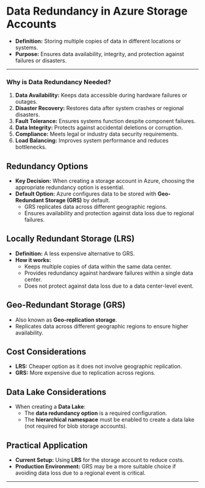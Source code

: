 
# Data Redundancy in Azure Storage Accounts
- **Definition:** Storing multiple copies of data in different locations or systems.  
- **Purpose:** Ensures data availability, integrity, and protection against failures or disasters.  

---

### Why is Data Redundancy Needed?  
1. **Data Availability:** Keeps data accessible during hardware failures or outages.  
2. **Disaster Recovery:** Restores data after system crashes or regional disasters.  
3. **Fault Tolerance:** Ensures systems function despite component failures.  
4. **Data Integrity:** Protects against accidental deletions or corruption.  
5. **Compliance:** Meets legal or industry data security requirements.  
6. **Load Balancing:** Improves system performance and reduces bottlenecks.  

## Redundancy Options
- **Key Decision:** When creating a storage account in Azure, choosing the appropriate redundancy option is essential.
- **Default Option:** Azure configures data to be stored with **Geo-Redundant Storage (GRS)** by default.
  - GRS replicates data across different geographic regions.
  - Ensures availability and protection against data loss due to regional failures.

## Locally Redundant Storage (LRS)
- **Definition:** A less expensive alternative to GRS.
- **How it works:** 
  - Keeps multiple copies of data within the same data center.
  - Provides redundancy against hardware failures within a single data center.
  - Does not protect against data loss due to a data center-level event.

## Geo-Redundant Storage (GRS)
- Also known as **Geo-replication storage**.
- Replicates data across different geographic regions to ensure higher availability.

## Cost Considerations
- **LRS:** Cheaper option as it does not involve geographic replication.
- **GRS:** More expensive due to replication across regions.

## Data Lake Considerations
- When creating a **Data Lake**:
  - The **data redundancy option** is a required configuration.
  - The **hierarchical namespace** must be enabled to create a data lake (not required for blob storage accounts).

## Practical Application
- **Current Setup:** Using **LRS** for the storage account to reduce costs.
- **Production Environment:** GRS may be a more suitable choice if avoiding data loss due to a regional event is critical.
--------------------------------------------

